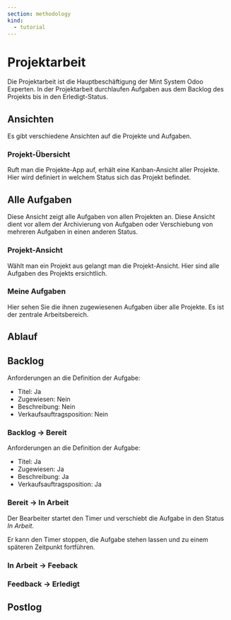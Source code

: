 ```yaml
---
section: methodology
kind:
  - tutorial
---
```

# Projektarbeit

Die Projektarbeit ist die Hauptbeschäftigung der Mint System Odoo Experten. In der Projektarbeit durchlaufen Aufgaben aus dem Backlog des Projekts bis in den Erledigt-Status.

## Ansichten

Es gibt verschiedene Ansichten auf die Projekte und Aufgaben.

### Projekt-Übersicht

Ruft man die Projekte-App auf, erhält eine Kanban-Ansicht aller Projekte. Hier wird definiert in welchem Status sich das Projekt befindet.

## Alle Aufgaben

Diese Ansicht zeigt alle Aufgaben von allen Projekten an. Diese Ansicht dient vor allem der Archivierung von Aufgaben oder Verschiebung von mehreren Aufgaben in einen anderen Status.

### Projekt-Ansicht

Wählt man ein Projekt aus gelangt man die Projekt-Ansicht. Hier sind alle Aufgaben des Projekts ersichtlich.

### Meine Aufgaben

Hier sehen Sie die ihnen zugewiesenen Aufgaben über alle Projekte. Es ist der zentrale Arbeitsbereich.


## Ablauf

## Backlog

Anforderungen an die Definition der Aufgabe:

* Titel: Ja
* Zugewiesen: Nein
* Beschreibung: Nein
* Verkaufsauftragsposition: Nein

### Backlog -> Bereit

Anforderungen an die Definition der Aufgabe:

* Titel: Ja
* Zugewiesen: Ja
* Beschreibung: Ja
* Verkaufsauftragsposition: Ja

### Bereit -> In Arbeit

Der Bearbeiter startet den Timer und verschiebt die Aufgabe in den Status *In Arbeit*.

Er kann den Timer stoppen, die Aufgabe stehen lassen und zu einem späteren Zeitpunkt fortführen.

### In Arbeit -> Feeback

### Feedback -> Erledigt

## Postlog